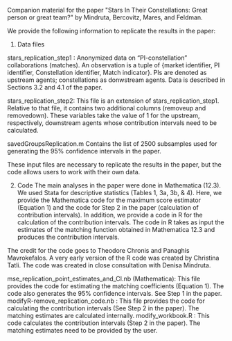 Companion material for the paper "Stars In Their Constellations: Great person or great team?"
by Mindruta, Bercovitz, Mares, and Feldman.

We provide the following information to replicate the results in the paper: 
1.	Data files

stars_replication_step1	: Anonymized data on “PI-constellation” collaborations (matches). An observation is a tuple of {market identifier, PI identifier, Constellation identifier, Match indicator}. PIs are denoted as upstream agents; constellations as donwstream agents. Data is described in Sections 3.2 and 4.1 of the paper. 

stars_replication_step2: This file is an extension of stars_replication_step1. Relative to that file, it contains two additional columns (removeup and removedown). These variables take the value of 1 for the upstream, respectively, downstream agents whose contribution intervals need to be calculated. 

savedGroupsReplication.m Contains the list of 2500 subsamples used for generating the 95% confidence intervals in the paper. 

These input files are necessary to replicate the results in the paper, but the code allows users to work with their own data. 

2. Code
   The main analyses in the paper were done in Mathematica (12.3). We used Stata for descriptive statistics (Tables 1, 3a, 3b, & 4). Here, we provide the Mathematica code for the maximum score estimator (Equation 1) and the code for Step 2 in the paper (calculation of contribution intervals).
   In addition, we provide a code in R for the calculation of the contribution intervals. The code in R takes as input the estimates of the matching function obtained in Mathematica 12.3 and produces the contribution intervals.
   
The credit for the code goes to Theodore Chronis and Panaghis Mavrokefalos. A very early version of the R code was created by Christina Tatli. The code was created in close consultation with Denisa Mindruta.

mse_replication_point_estimates_and_CI.nb (Mathematica): This file provides the code for estimating the matching coefficients (Equation 1). The code also generates the 95% confidence intervals. See Step 1 in the paper. 
modifyR-remove_replication_code.nb : This file provides the code for calculating the contribution intervals (See Step 2 in the paper). The matching estimates are calculated internally. 
modify_workbook.R : This code calculates the contribution intervals (Step 2 in the paper). The matching estimates need to be provided by the user. 
